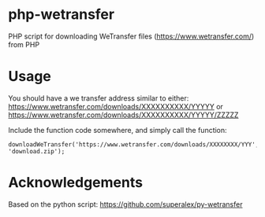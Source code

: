 # php-wetransfer

PHP script for downloading WeTransfer files (https://www.wetransfer.com/) from PHP

# Usage

You should have a we transfer address similar to either:
https://www.wetransfer.com/downloads/XXXXXXXXXX/YYYYY or
https://www.wetransfer.com/downloads/XXXXXXXXXX/YYYYY/ZZZZZ

Include the function code somewhere, and simply call the function:

    downloadWeTransfer('https://www.wetransfer.com/downloads/XXXXXXXX/YYY', 'download.zip');

# Acknowledgements

Based on the python script:  https://github.com/superalex/py-wetransfer
